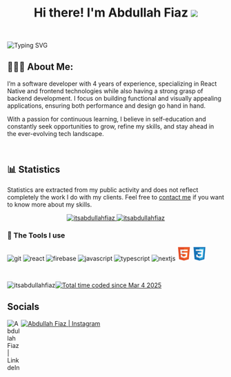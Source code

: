 <h1 align="center">Hi there! I'm Abdullah Fiaz <img src="https://media.giphy.com/media/hvRJCLFzcasrR4ia7z/giphy.gif" width="25px"> </h1>
<br>
   
![Typing SVG](https://readme-typing-svg.herokuapp.com?font=comfortaa&color=016EEA&size=24&width=800&lines=Currently+Working+as+a+Full-Stack+Developer;Open-Source+Developer;Nice+to+meet+you...)
<br>

   ## 👨🏻‍💻 About Me:

I’m a software developer with 4 years of experience, specializing in React Native and frontend technologies while also having a strong grasp of backend development. I focus on building functional and visually appealing applications, ensuring both performance and design go hand in hand.

With a passion for continuous learning, I believe in self-education and constantly seek opportunities to grow, refine my skills, and stay ahead in the ever-evolving tech landscape.

<br>

## :bar_chart: Statistics
<p>Statistics are extracted from my public activity and does not reflect completely the work I do with my clients. Feel free to <a href="mailto:itsabdullahfiaz@gmail.com" target="_blank">contact me</a> if you want to know more about my skills.</p>
<p align="center">
<a href="https://github.com/itsabdullahfiaz">
  <img src="https://github-readme-stats.vercel.app/api?username=itsabdullahfiaz&show_icons=true&theme=buefy&count_private=true" alt="itsabdullahfiaz" height=180 width=45% />
</a>
<a href="https://github.com/itsabdullahfiaz">
  <img src="https://github-readme-stats.vercel.app/api/top-langs/?username=itsabdullahfiaz&layout=compact&hide=html&theme=buefy&langs_count=6" alt="itsabdullahfiaz" height=180  width=45% />
</a>
</p>

### :wrench: The Tools I use

<p align="left">
  <img src="https://www.vectorlogo.zone/logos/git-scm/git-scm-icon.svg" alt="git" width="32" height="32"/>
  <img src="https://www.vectorlogo.zone/logos/reactjs/reactjs-icon.svg" alt="react" width="32" height="32"/>
  <img src="https://cdn.worldvectorlogo.com/logos/firebase-1.svg" alt="firebase" width="32" height="32"/>
  <img src="https://www.vectorlogo.zone/logos/javascript/javascript-icon.svg" alt="javascript" width="32" height="32"/>
  <img src="https://www.vectorlogo.zone/logos/typescriptlang/typescriptlang-icon.svg" alt="typescript" width="32" height="32"/>
  <img src="https://www.vectorlogo.zone/logos/nextjs/nextjs-icon.svg" alt="nextjs" width="32" height="32"/>
  <img src="https://raw.githubusercontent.com/devicons/devicon/master/icons/html5/html5-original.svg" alt="html5" width="32" height="32"/>
  <img src="https://raw.githubusercontent.com/devicons/devicon/master/icons/css3/css3-original.svg" alt="css3" width="32" height="32"/>
</p>

<br />

<a href="https://wakatime.com/@7e0651d0-b198-41c5-9ac8-5a8fb3a8ffad"><img src="https://wakatime.com/badge/user/7e0651d0-b198-41c5-9ac8-5a8fb3a8ffad.svg" alt="Total time coded since Mar 4 2025" /></a>
<a href="https://github.com/itsabdullahfiaz">
  <img align="left" src="https://komarev.com/ghpvc/?username=itsabdullahfiaz" alt="itsabdullahfiaz" />
</a>
<br />


## Socials

<a href="https://www.linkedin.com/in/itsabdullahfiaz/">
  <img align="left" alt="Abdullah Fiaz | LinkdeIn" width="32" src="https://cdn.jsdelivr.net/npm/simple-icons@v3/icons/linkedin.svg" />
</a>
<a href="https://instagram.com/abdcodes">
  <img alt="Abdullah Fiaz | Instagram" width="32" src="https://cdn.jsdelivr.net/npm/simple-icons@v3/icons/instagram.svg" />
</a>